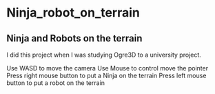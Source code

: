 Ninja_robot_on_terrain
======================

Ninja and Robots on the terrain
------------------------------------

I did this project when I was studying Ogre3D to a university project.

Use WASD to move the camera
Use Mouse to control move the pointer
Press right mouse button to put a Ninja on the terrain
Press left mouse button to put a robot on the terrain
